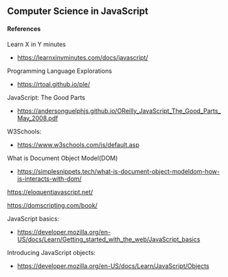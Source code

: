 ## Computer Science in JavaScript


#### References

Learn X in Y minutes 

* https://learnxinyminutes.com/docs/javascript/

Programming Language Explorations 

* https://rtoal.github.io/ple/

JavaScript: The Good Parts 

* https://andersonguelphjs.github.io/OReilly_JavaScript_The_Good_Parts_May_2008.pdf

W3Schools:
* https://www.w3schools.com/js/default.asp

What is Document Object Model(DOM) 

* https://simplesnippets.tech/what-is-document-object-modeldom-how-js-interacts-with-dom/

https://eloquentjavascript.net/

https://domscripting.com/book/

JavaScript basics:

* https://developer.mozilla.org/en-US/docs/Learn/Getting_started_with_the_web/JavaScript_basics

Introducing JavaScript objects:

* https://developer.mozilla.org/en-US/docs/Learn/JavaScript/Objects

